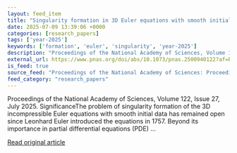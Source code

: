 ```yaml
---
layout: feed_item
title: "Singularity formation in 3D Euler equations with smooth initial data and boundary"
date: 2025-07-09 13:39:06 +0000
categories: [research_papers]
tags: ['year-2025']
keywords: ['formation', 'euler', 'singularity', 'year-2025']
description: "Proceedings of the National Academy of Sciences, Volume 122, Issue 27, July 2025"
external_url: https://www.pnas.org/doi/abs/10.1073/pnas.2500940122?af=R
is_feed: true
source_feed: "Proceedings of the National Academy of Sciences: Proceedings of the National Academy of Sciences: Table of Contents"
feed_category: "research_papers"
---
```


Proceedings of the National Academy of Sciences, Volume 122, Issue 27, July 2025. SignificanceThe problem of singularity formation of the 3D incompressible Euler equations with smooth initial data has remained open since Leonhard Euler introduced the equations in 1757. Beyond its importance in partial differential equations (PDE) ...

[Read original article](https://www.pnas.org/doi/abs/10.1073/pnas.2500940122?af=R)
